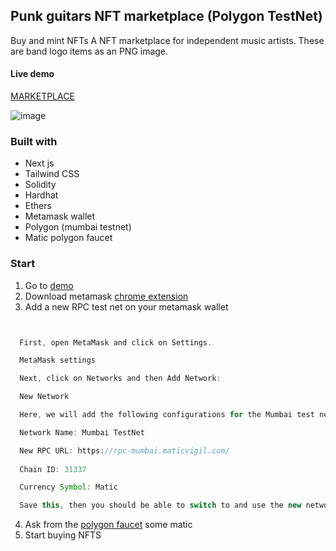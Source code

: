 ## Punk guitars NFT marketplace (Polygon TestNet)

Buy and mint NFTs 
A NFT marketplace for independent music artists. These are band logo items as an PNG image.

#### Live demo

[MARKETPLACE](https://digital-marketplace-inky.vercel.app/)



![image](https://user-images.githubusercontent.com/24902525/128727835-d93ccc31-d960-4773-af8b-0f63851eeafe.png)

### Built with
- Next js
- Tailwind CSS
- Solidity
- Hardhat
- Ethers
- Metamask wallet
- Polygon (mumbai testnet)
- Matic polygon faucet

### Start

1. Go to [demo](https://digital-marketplace-inky.vercel.app/)
2. Download metamask [chrome extension](https://chrome.google.com/webstore/detail/metamask/nkbihfbeogaeaoehlefnkodbefgpgknn?hl=en) 
3. Add a new RPC test net on your metamask wallet 
```js


  First, open MetaMask and click on Settings.

  MetaMask settings

  Next, click on Networks and then Add Network:

  New Network

  Here, we will add the following configurations for the Mumbai test network as listed here:

  Network Name: Mumbai TestNet

  New RPC URL: https://rpc-mumbai.maticvigil.com/
  
  Chain ID: 31337

  Currency Symbol: Matic

  Save this, then you should be able to switch to and use the new network!


```
4. Ask from the [polygon faucet](https://faucet.matic.network/) some matic
5. Start buying NFTS